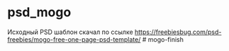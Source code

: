 # psd_mogo
Исходный PSD шаблон скачал по ссылке https://freebiesbug.com/psd-freebies/mogo-free-one-page-psd-template/ 
#   m o g o - f i n i s h  
 